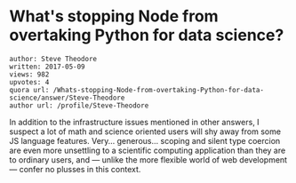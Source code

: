 # What's stopping Node from overtaking Python for data science?

	author: Steve Theodore
	written: 2017-05-09
	views: 982
	upvotes: 4
	quora url: /Whats-stopping-Node-from-overtaking-Python-for-data-science/answer/Steve-Theodore
	author url: /profile/Steve-Theodore


In addition to the infrastructure issues mentioned in other answers, I suspect a lot of math and science oriented users will shy away from some JS language features. Very… generous… scoping and silent type coercion are even more unsettling to a scientific computing application than they are to ordinary users, and — unlike the more flexible world of web development — confer no plusses in this context.

